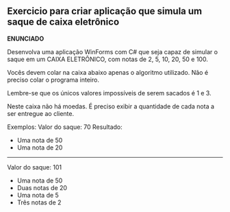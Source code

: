 ## Exercicio para criar aplicação que simula um saque de caixa eletrônico

**ENUNCIADO**

Desenvolva uma aplicação WinForms com C# que seja capaz de simular o saque em um CAIXA ELETRÔNICO, com notas de 2, 5, 10, 20, 50 e 100. 

Vocês devem colar na caixa abaixo apenas o algoritmo utilizado. Não é preciso colar o programa inteiro.

Lembre-se que os únicos valores impossíveis de serem sacados é 1 e 3. 

Neste caixa não há moedas. É preciso exibir a quantidade de cada nota a ser entregue ao cliente.


Exemplos: 
Valor do saque: 70
Resultado:
 - Uma nota de 50
 - Uma nota de 20
---------------------------------
Valor do saque: 101
 - Uma nota de 50
 - Duas notas de 20
 - Uma nota de 5
 - Três notas de 2